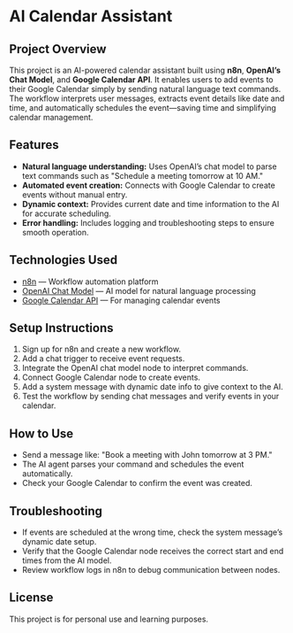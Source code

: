 # AI Calendar Assistant

## Project Overview  
This project is an AI-powered calendar assistant built using **n8n**, **OpenAI’s Chat Model**, and **Google Calendar API**. It enables users to add events to their Google Calendar simply by sending natural language text commands. The workflow interprets user messages, extracts event details like date and time, and automatically schedules the event—saving time and simplifying calendar management.

## Features  
- **Natural language understanding:** Uses OpenAI’s chat model to parse text commands such as "Schedule a meeting tomorrow at 10 AM."  
- **Automated event creation:** Connects with Google Calendar to create events without manual entry.  
- **Dynamic context:** Provides current date and time information to the AI for accurate scheduling.  
- **Error handling:** Includes logging and troubleshooting steps to ensure smooth operation.

## Technologies Used  
- [n8n](https://n8n.io/) — Workflow automation platform  
- [OpenAI Chat Model](https://openai.com/api/) — AI model for natural language processing  
- [Google Calendar API](https://developers.google.com/calendar) — For managing calendar events

## Setup Instructions  
1. Sign up for n8n and create a new workflow.  
2. Add a chat trigger to receive event requests.  
3. Integrate the OpenAI chat model node to interpret commands.  
4. Connect Google Calendar node to create events.  
5. Add a system message with dynamic date info to give context to the AI.  
6. Test the workflow by sending chat messages and verify events in your calendar.

## How to Use  
- Send a message like: "Book a meeting with John tomorrow at 3 PM."  
- The AI agent parses your command and schedules the event automatically.  
- Check your Google Calendar to confirm the event was created.

## Troubleshooting  
- If events are scheduled at the wrong time, check the system message’s dynamic date setup.  
- Verify that the Google Calendar node receives the correct start and end times from the AI model.  
- Review workflow logs in n8n to debug communication between nodes.

## License  
This project is for personal use and learning purposes.
